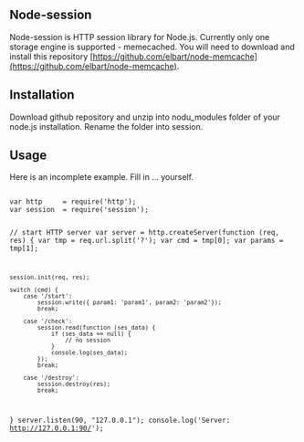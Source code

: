 ## Node-session

Node-session is HTTP session library for Node.js. Currently only one storage engine is supported - memecached. You will need 
to download and install this repository [https://github.com/elbart/node-memcache](https://github.com/elbart/node-memcache).

## Installation

Download github repository and unzip into nodu_modules folder of your node.js installation. Rename the folder into session.

## Usage

Here is an incomplete example. Fill in ... yourself.

<code>
var http 	 = require('http');
var session  = require('session');

// start HTTP server
var server  = http.createServer(function (req, res) {
	var tmp 	= req.url.split('?');
	var cmd    	= tmp[0];
	var params 	= tmp[1];
	
	session.init(req, res);
	
	switch (cmd) {
		case '/start':
			session.write({ param1: 'param1', param2: 'param2'});
			break;
			
		case '/check':
			session.read(function (ses_data) {
				if (ses_data == null) {
					// no session
				}
				console.log(ses_data);
			});
			break;
		
		case '/destroy':
			session.destroy(res);
			break;
}
server.listen(90, "127.0.0.1");
console.log('Server: http://127.0.0.1:90/');
</code>